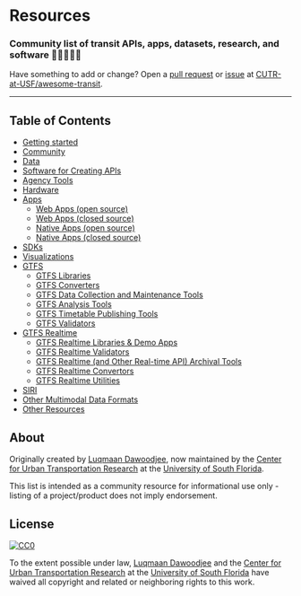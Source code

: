 # Resources

### Community list of transit APIs, apps, datasets, research, and software :bus::star2::train::star2::steam_locomotive:

Have something to add or change? Open a [pull request](https://github.com/CUTR-at-USF/awesome-transit/pulls) or [issue](https://github.com/CUTR-at-USF/awesome-transit/issues) at [CUTR-at-USF/awesome-transit](https://github.com/CUTR-at-USF/awesome-transit).

------------------------------

## Table of Contents

- [Getting started](getting-started)
- [Community](community)
- [Data](data)
- [Software for Creating APIs](software-for-creating-apis)
- [Agency Tools](agency-tools)
- [Hardware](hardware)
- [Apps](apps)
    - [Web Apps (open source)](apps/#web-apps-open-source)
    - [Web Apps (closed source)](apps/#web-apps-closed-source)
    - [Native Apps (open source)](apps/#native-apps-open-source)
    - [Native Apps (closed source)](apps/#native-apps-closed-source)
- [SDKs](sdks)
- [Visualizations](visualizations)
- [GTFS](gtfs)
    - [GTFS Libraries](gtfs/#gtfs-libraries)
    - [GTFS Converters](gtfs/#gtfs-converters)
    - [GTFS Data Collection and Maintenance Tools](gtfs/#gtfs-data-collection-and-maintenance-tools)
    - [GTFS Analysis Tools](gtfs/#gtfs-analysis-tools)
    - [GTFS Timetable Publishing Tools](gtfs/#gtfs-timetable-publishing-tools)
    - [GTFS Validators](gtfs/#gtfs-validators)
- [GTFS Realtime](gtfs-realtime)
    - [GTFS Realtime Libraries & Demo Apps](gtfs-realtime/#gtfs-realtime-libraries--demo-apps)
    - [GTFS Realtime Validators](gtfs-realtime/#gtfs-realtime-validators)
    - [GTFS Realtime (and Other Real-time API) Archival Tools](gtfs-realtime/#gtfs-realtime-and-other-real-time-api-archival-tools)
    - [GTFS Realtime Convertors](gtfs-realtime/#gtfs-realtime-convertors)
    - [GTFS Realtime Utilities](gtfs-realtime/#gtfs-realtime-utilities)
- [SIRI](siri)
- [Other Multimodal Data Formats](multimodal)
- [Other Resources](other)

## About

Originally created by [Luqmaan Dawoodjee](https://github.com/luqmaan), now maintained by the [Center for Urban Transportation Research](https://www.cutr.usf.edu/) at the [University of South Florida](https://www.usf.edu/).

This list is intended as a community resource for informational use only - listing of a project/product does not imply endorsement.

## License

[![CC0](https://i.creativecommons.org/p/zero/1.0/88x31.png)](https://creativecommons.org/publicdomain/zero/1.0/)

To the extent possible under law, [Luqmaan Dawoodjee](https://github.com/luqmaan) and the [Center for Urban Transportation Research](https://www.cutr.usf.edu/) at the [University of South Florida](https://www.usf.edu/) have waived all copyright and related or neighboring rights to this work.

